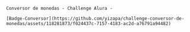 	Conversor de monedas - Challenge Alura -

	[Badge-Conversor](https://github.com/yizapa/challenge-conversor-de-monedas/assets/118281873/f024437c-7157-4183-ac2d-a76791a94482)
